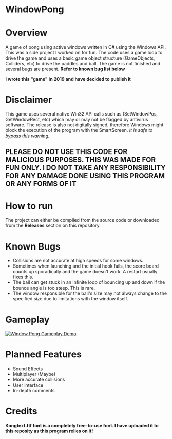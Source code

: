 # WindowPong

<h1>Overview</h1>
A game of pong using active windows written in C# using the Windows API. This was a side project I worked on for fun. The code uses a game loop to drive the game and uses a basic game object structure (GameObjects, Colliders, etc) to drive the paddles and ball. The game is not finished and several bugs are present. <b>Refer to known bug list below</b>

<b>I wrote this "game" in 2019 and have decided to publish it</b>

<h1>Disclaimer</h1>
This game uses several native Win32 API calls such as (SetWindowPos, GetWindowRect, etc) which may or may not be flagged by antivirus software. The release is also not digitally signed, therefore Windows might block the execution of the program with the SmartScreen. <i>It is safe to bypass this warning.</i>

<h2><b>PLEASE DO NOT USE THIS CODE FOR MALICIOUS PURPOSES. THIS WAS MADE FOR FUN ONLY. I DO NOT TAKE ANY RESPONSIBILITY FOR ANY DAMAGE DONE USING THIS PROGRAM OR ANY FORMS OF IT</b></h2>

<h1>How to run</h1>
The project can either be compiled from the source code or downloaded from the <b>Releases</b> section on this repository.

<h1>Known Bugs</h1>
<ul>
  <li>Collisions are not accurate at high speeds for some windows.</li>
  <li>Sometimes when launching and the initial hook fails, the score board counts up sporadically and the game doesn't work. A restart usually fixes this.</li>
  <li>The ball can get stuck in an infinite loop of bouncing up and down if the bounce angle is too steep. This is rare.</li>
  <li>The window responsible for the ball's size may not always change to the specified size due to limitations with the window itself.</li>
</ul>

<h1>Gameplay</h1>
<a href="https://youtu.be/oK2VVlvyIA4"><img src="http://img.youtube.com/vi/oK2VVlvyIA4/0.jpg" title="Window Pong Gameplay Demo"/></a>

<h1>Planned Features</h1>
<ul>
  <li>Sound Effects</li>
  <li>Multiplayer (Maybe)</li>
  <li>More accurate collisions</li>
  <li>User interface</li>
  <li>In-depth comments</li>
</ul>

<h1>Credits</h1>
<b>Kongtext.ttf font is a completely free-to-use font. I have uploaded it to this reposity as this program relies on it!</b>
